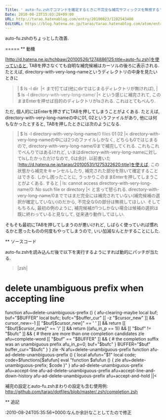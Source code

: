 ```yaml
---
Title: ' auto-fu.zshでコマンドを確定するときに不完全な補完サフィックスを無視する'
Date: 2010-08-23T15:03:28+09:00
URL: http://tarao.hatenablog.com/entry/20100823/1282543408
EditURL: https://blog.hatena.ne.jp/tarao/tarao.hatenablog.com/atom/entry/6653586347149236221
---
```


auto-fu.zshのちょっとした改善.

=====
** 動機

[http://d.hatena.ne.jp/hchbaw/20100526/1274886125:title=auto-fu.zsh]を使っていると, TABを押さなくても自明な補完候補はカーソルの後ろに表示される. たとえば, directory-with-very-long-nameというディレクトリの中身を見たいときに
>|
$ ls -l dir<span style="background-color: white">&nbsp;</span>
|<
まで打てば(他にdirではじまるディレクトリが無ければ),
>|
$ ls -l dir<span style="color: gray"><span style="background-color: white">e</span>ctory-with-very-long-name/</span>
|<
という感じに補完されて, このままEnterを押せば目的のディレクトリがlsされる. これはとてもべんり.

ただ, 個人的にはEnterを押さずにTABを押してしまうことがよくある. たとえば, directory-with-very-long-nameの中に01, 02というファイルがあり, 他には何もなかったとすると, TABを押したときには次のようになる.
>|
$ ls -l directory-with-very-long-name/<span style="color: gray"><span style="background-color: white">0</span></span>
<span style="color: gray">files</span>
01  02
|<
directory-with-very-long-nameの中には2つのファイルしかなく, どちらも0ではじまるので, directory-with-very-long-name/0まで補完してくれる. これもこれでべんりではあるけれど, いまはdirectory-with-very-long-nameに対してlsしたかっただけなので, 0は余計. 以前書いた[http://d.hatena.ne.jp/tarao/20100531/1275322620:title]を使えば, この状態から補完をキャンセルしたり, 補完された部分を除いて確定することはできる. しかし困ったことに, うっかりこのままEnterを押してしまうことがよくある. すると
>|
ls: cannot access directory-with-very-long-name/0: No such file or directory
|<
と言って怒られる. directory-with-very-long-name/0までではまだ完全には補完されていない(補完候補の選択が確定していない)のだから, 不完全な0の部分は無視してほしい. そしてもちろん, 最初の例のように, 補完候補が1つしかない場合は候補の選択は既に終わっていると見なして, 従来通り動作してほしい.

そもそも最初にTABを押してしまうのが悪いけれど, しばらく使っていれば慣れるかと思ったものの何度もやってしまうので, いい加減なんとかすることにした.

** ソースコード

auto-fu.zshを読み込んだ後で以下を実行するようにすれば動的にパッチが当たる.

>|zsh|
# delete unambiguous prefix when accepting line
function afu+delete-unambiguous-prefix () {
    afu-clearing-maybe
    local buf; buf="$BUFFER"
    local bufc; bufc="$buffer_cur"
    [[ -z "$cursor_new" ]] && cursor_new=-1
    [[ "$buf[$cursor_new]" == ' ' ]] && return
    [[ "$buf[$cursor_new]" == '/' ]] && return
    ((afu_in_p == 1)) && [[ "$buf" != "$bufc" ]] && {
        # there are more than one completion candidates
        zle afu+complete-word
        [[ "$buf" == "$BUFFER" ]] && {
            # the completion suffix was an unambiguous prefix
            afu_in_p=0; buf="$bufc"
        }
        BUFFER="$buf"
        buffer_cur="$bufc"
    }
}
zle -N afu+delete-unambiguous-prefix
function afu-ad-delete-unambiguous-prefix () {
    local afufun="$1"
    local code; code=$functions[$afufun]
    eval "function $afufun () { zle afu+delete-unambiguous-prefix; $code }"
}
afu-ad-delete-unambiguous-prefix afu+accept-line
afu-ad-delete-unambiguous-prefix afu+accept-line-and-down-history
afu-ad-delete-unambiguous-prefix afu+accept-and-hold
||<

補完の設定とauto-fu.zshまわりの設定も含む使用例:
http://github.com/tarao/dotfiles/blob/master/.zsh/completion.zsh

** 追記

:2010-08-24T05&#58;35&#58;56+0000:なんか余計なことしてたので修正
